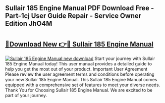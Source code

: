 ## Sullair 185 Engine Manual PDF Download Free - Part-1cj User Guide Repair - Service Owner Edition JhO4M

# <h2><a href="http://bc75841.oget.top/?id=Sullair+185+Engine+Manual">🔗Download New 👉🔴 Sullair 185 Engine Manual</a></h2>

[![Sullair 185 Engine Manual new download](https://i.imgur.com/5g1atiW.png)](http://bc75841.oget.top/?id=Sullair+185+Engine+Manual)
Start your journey with Sullair 185 Engine Manual today! This user manual provides a detailed guide to help you get the most out of your product. Important User Agreement Please review the user agreement terms and conditions before operating your new Sullair 185 Engine Manual. This Sullair 185 Engine Manual comes equipped with a comprehensive set of features to meet your diverse needs. Thank You for Choosing Sullair 185 Engine Manual. We are excited to be part of your journey.
